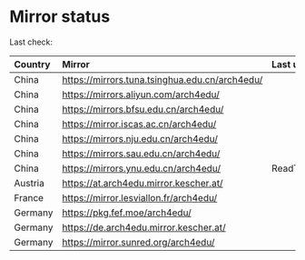 <script src="./time.js"></script>
# Mirror status
Last check: <script type="text/javascript">localize(1697257213.2440996);</script>

|Country|Mirror|Last update|
|:------|:-----|:----------|
|China|https://mirrors.tuna.tsinghua.edu.cn/arch4edu/|<script type="text/javascript">localize(1697221931);</script>|
|China|https://mirrors.aliyun.com/arch4edu/|<script type="text/javascript">localize(1697221931);</script>|
|China|https://mirrors.bfsu.edu.cn/arch4edu/|<script type="text/javascript">localize(1697221931);</script>|
|China|https://mirror.iscas.ac.cn/arch4edu/|<script type="text/javascript">localize(1697221931);</script>|
|China|https://mirrors.nju.edu.cn/arch4edu/|<script type="text/javascript">localize(1697221931);</script>|
|China|https://mirrors.sau.edu.cn/arch4edu/|<script type="text/javascript">localize(1697221931);</script>|
|China|https://mirrors.ynu.edu.cn/arch4edu/|ReadTimeout|
|Austria|https://at.arch4edu.mirror.kescher.at/|<script type="text/javascript">localize(1697221931);</script>|
|France|https://mirror.lesviallon.fr/arch4edu/|<script type="text/javascript">localize(1697221931);</script>|
|Germany|https://pkg.fef.moe/arch4edu/|<script type="text/javascript">localize(1697221931);</script>|
|Germany|https://de.arch4edu.mirror.kescher.at/|<script type="text/javascript">localize(1697221931);</script>|
|Germany|https://mirror.sunred.org/arch4edu/|<script type="text/javascript">localize(1697221931);</script>|

<script src="./tablefilter/tablefilter.js"></script>
<script src="./table.js"></script>